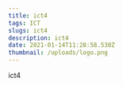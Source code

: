 ```yaml
---
title: ict4
tags: ICT
slugs: ict4
description: ict4
date: 2021-01-14T11:28:58.530Z
thumbnail: /uploads/logo.png
---
```

ict4